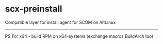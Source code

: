 # scx-preinstall
Compatible layer for install agent for SCOM on AltLinux



-----
PS For x64 - build RPM on x64-systems (exchange macros BuildArch too)
